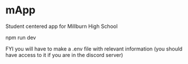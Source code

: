# mApp
Student centered app for Millburn High School

npm run dev

FYI you will have to make a .env file with relevant information (you should have access to it if you are in the discord server)